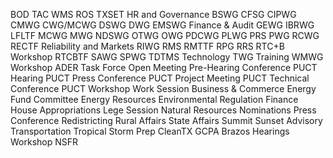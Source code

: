 BOD
TAC
WMS
ROS
TXSET
HR and Governance
BSWG
CFSG
CIPWG
CMWG
CWG/MCWG
DSWG
DWG
EMSWG
Finance & Audit
GEWG
IBRWG
LFLTF
MCWG
MWG
NDSWG
OTWG
OWG
PDCWG
PLWG
PRS
PWG
RCWG
RECTF
Reliability and Markets
RIWG
RMS
RMTTF
RPG
RRS
RTC+B Workshop
RTCBTF
SAWG
SPWG
TDTMS
Technology
TWG
Training
WMWG
Workshop
ADER Task Force
Open Meeting
Pre-Hearing Conference
PUCT Hearing
PUCT Press Conference
PUCT Project Meeting
PUCT Technical Conference
PUCT Workshop
Work Session
Business & Commerce
Energy Fund Committee
Energy Resources
Environmental Regulation
Finance
House Appropriations
Lege Session
Natural Resources
Nominations
Press Conference
Redistricting
Rural Affairs
State Affairs
Summit
Sunset Advisory
Transportation
Tropical Storm Prep
CleanTX
GCPA
Brazos
Hearings
Workshop
NSFR